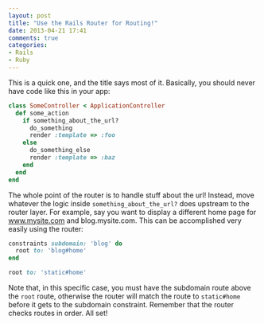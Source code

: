 ```yaml
---
layout: post
title: "Use the Rails Router for Routing!"
date: 2013-04-21 17:41
comments: true
categories:
- Rails
- Ruby
---
```


This is a quick one, and the title says most of it.  Basically, you should never have code like this in
your app:

```ruby some_controller.rb
class SomeController < ApplicationController
  def some_action
    if something_about_the_url?
      do_something
      render :template => :foo
    else
      do_something_else
      render :template => :baz
    end
  end
end
```
<!-- more -->

The whole point of the router is to handle stuff about the url!  Instead, move whatever the logic inside
`something_about_the_url?` does upstream to the router layer.  For example, say you want to display a different
home page for www.mysite.com and blog.mysite.com.  This can be accomplished very easily using the router:

```ruby routes.rb
constraints subdomain: 'blog' do
  root to: 'blog#home'
end

root to: 'static#home'
```

Note that, in this specific case, you must have the subdomain route above the `root` route, otherwise the router
will match the route to `static#home` before it gets to the subdomain constraint.  Remember that the router
checks routes in order.  All set!
